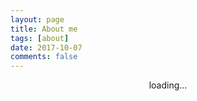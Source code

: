 ```yaml
---
layout: page
title: About me
tags: [about]
date: 2017-10-07
comments: false
---
```


<center>loading...</center>
